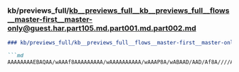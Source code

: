 ### kb/previews_full/kb__previews_full__kb__previews_full__flows__master-first__master-only@guest.har.part105.md.part001.md.part002.md

```md
### kb/previews_full/kb__previews_full__flows__master-first__master-only@guest.har.part105.md.part001.md (part 002)

```md
AAAAAAAAEBAQAA/wAAAf8AAAAAAAAA/wAAAAAAAAAA/wAAAP8A/wABAAD/AAD/Af8A////AAEAAQD//wAAAAEAAP///wA
```

```

```
